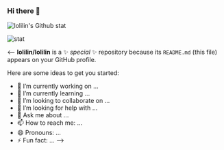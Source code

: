 ### Hi there 👋
![lolilin's Github stat](https://github-readme-stats.vercel.app/api?username=lolilin&show_icons=true&bg_color=DEG,ffd1fc,fad0c6&text_color=e688ac&title_color=f04888&icon_color=f04888&hide_border=1)

![stat](https://github-readme-stats.vercel.app/api/top-langs/?username=lolilin&show_icons=true&bg_color=DEG,ffd1fc,fad0c6&text_color=e688ac&title_color=f04888&icon_color=f04888&hide_border=1&coint_private=0&hide_title=1&show_icons=1)

<--
**lolilin/lolilin** is a ✨ _special_ ✨ repository because its `README.md` (this file) appears on your GitHub profile.

Here are some ideas to get you started:

- 🔭 I’m currently working on ...
- 🌱 I’m currently learning ...
- 👯 I’m looking to collaborate on ...
- 🤔 I’m looking for help with ...
- 💬 Ask me about ...
- 📫 How to reach me: ...
- 😄 Pronouns: ...
- ⚡ Fun fact: ...
-->
